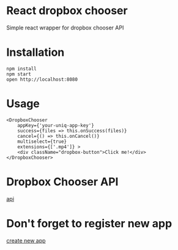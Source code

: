 React dropbox chooser
============
Simple react wrapper for dropbox chooser API

Installation
============
```
npm install
npm start
open http://localhost:8080
```


Usage
=====
```
<DropboxChooser 
    appKey={'your-uniq-app-key'}
    success={files => this.onSuccess(files)}
    cancel={() => this.onCancel()}
    multiselect={true}
    extensions={['.mp4']} >
    <div className="dropbox-button">Click me!</div>        
</DropboxChooser>
```

Dropbox Chooser API
===================
[api](https://www.dropbox.com/developers/chooser)


Don't forget to register new app
================================
[create new app](https://www.dropbox.com/developers/apps/create)